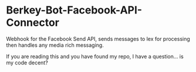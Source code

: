 # Berkey-Bot-Facebook-API-Connector
Webhook for the Facebook Send API, sends messages to lex for processing then handles any media rich messaging.

If you are reading this and you have found my repo, I have a question... is my code decent?
